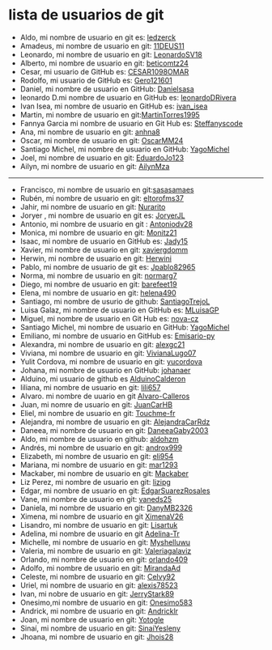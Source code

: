 # lista de usuarios de git


- Aldo, mi nombre de usuario en git es: [ledzerck](https://github.com/ledzerck)
- Amadeus, mi nombre de usuario en git: [11DEUS11](https://github.com/11DEUS11)
- Leonardo, mi nombre de usuario en git: [LeonardoSV18](https://github.com/LeonardoSV18)
- Alberto, mi nombre de usuario en git: [beticomtz24](https://github.com/beticomtz24)
- Cesar, mi usuario de GitHub es: [CESAR1098OMAR](https://github.com/CESAR1098OMAR)
- Rodolfo, mi usuario de GitHub es: [Gero121601](https://github.com/Gero121601)
- Daniel, mi nombre de usuario en GitHub: [Danielsasa](https://github.com/Danielsasa)
- leonardo D.mi nombre de usuario en GitHub es: [leonardoDRivera](https://github.com/leonardoDRivera)
- Ivan Isea, mi nombre de usuario en GitHub es: [ivan_isea](https://github.com/ivanisea1983)
- Martin, mi nombre de usuario en git:[MartinTorres1995](https://github.com/MartinTorres1995)
- Fannya Garcia mi nombre de usuario en Git Hub es: [Steffanyscode](https://github.com/Steffanyscode)
- Ana, mi nombre de usuario en git: [anhna8](https://github.com/anhna8)
- Oscar, mi nombre de usuario en git: [OscarMM24](https://github.com/OscarMM24)
- Santiago Michel, mi nombre de usuario en GitHub: [YagoMichel](https://github.com/YagoMichel)
- Joel, mi nombre de usuario en git: [EduardoJo123](https://github.com/EduardoJo123-d)
- Ailyn, mi nombre de usuario en git: [AilynMza](https://github.com/AilynMza)
---
- Francisco, mi nombre de usuario en git:[sasasamaes](https://github.com/sasasamaes)
- Rubén, mi nombre de usuario en git: [eltorofms37](https://github.com/Torofms37)
- Jahir, mi nombre de usuario en git: [Nurarito](https://github.com/Nurarito)
- Joryer , mi nombre de usuario en git es: [JoryerJL](https://github.com/JoryerJL)
- Antonio, mi nombre de usuario en git : [Antoniodv28](https://github.com/Antoniodv28)
- Monica, mi nombre de usuario en git: [Monitz21](https://github.com/Monitz21)
- Isaac, mi nombre de usuario en GitHub es: [Jady15](https://github.com/Jady15)
- Xavier, mi nombre de usuario en git: [xaviergdomm](https://github.com/xaviergdomm)
- Herwin, mi nombre de usuario en git: [Herwini](https://github.com/Herwini)
- Pablo, mi nombre de usuario de git es: [Jpablo82965](https://github.com/Jpablo82965)
- Norma, mi nombre de usuario en git: [normarg7](https://github.com/normarg7)
- Diego, mi nombre de usuario en git: [barefeet19](https://github.com/barefeet19)
- Elena, mi nombre de usuario en git: [helena490](https://github.com/helena490)
- Santiago, mi nombre de usurio de github: [SantiagoTrejoL](https://github.com/SantiagoTrejoL)
- Luisa Galaz, mi nombre de usuario en GitHub es: [MLuisaGP](https://github.com/MLuisaGP)
- Miguel, mi nombre de usuario en Git Hub es: [nova-cz](https://github.com/nova-cz)
- Santiago Michel, mi nombre de usuario en GitHub: [YagoMichel](https://github.com/YagoMichel)
- Emiliano, mi nombre de usuario en GitHub es: [Emisario-py](https://github.com/Emisario-py)
- Alexandra, mi nombre de usuario en git: [alexgc21](https://github.com/alexgc21)
- Viviana, mi nombre de usuario en git: [VivianaLugo07](https://github.com/VivianaLugo07)
- Yulit Cordova, mi nombre de usuario en git: [yucordova](https://github.com/yucordova)
- Johana, mi nombre de usuario en GitHub: [johanaer](https://github.com/johanaer)
- Alduino, mi usuario de github es [AlduinoCalderon](/https://github.com/AlduinoCalderon)
- liliana, mi nombre de usuario en git: [lili657](https:/github.com/lili657)
- Alvaro. mi nombre de uuario en git [Alvaro-Calleros](https://github.com/Alvaro-Calleros) 
- Juan, mi nomre de usuario en git: [JuanCarHB](https://github.com/JuanCarHB)
- Eliel, mi nombre de usuario en git: [Touchme-fr](https://github.com/Touchme-fr)
- Alejandra, mi nombre de usuario en git: [AlejandraCarRdz](https://github.com/AlejandraCarRdz) 
- Daneea, mi nombre de usuario en git: [DaneeaGaby2003](https://github.com/DaneeaGaby2003)
- Aldo, mi nombre de usuario en github: [aldohzm](https://github.com/aldohzm)
- Andrés, mi nombre de usuario en git: [androx999](https://github.com/androx999)
- Elizabeth, mi nombre de usuario en git: [eli954](https://github.com/eli954)
- Mariana, mi nombre de usuario en git: [mar1293](https://github.com/mar1293)
- Mackaber, mi nombre de usuario en git: [Mackaber](https://github.com/Mackaber)
- Liz Perez, mi nombre de usuario en git: [lizipg](https://github.com/lizipg)
- Edgar, mi nombre de usuario en git: [EdgarSuarezRosales](https://github.com/EdgarSuarezRosales)
- Vane, mi nombre de usuario en git: [vaneds25](https://github.com/vaneds25)
- Daniela, mi nombre de usuario en git: [DanyMB2326](https://github.com/DanyMB2326)
- Ximena, mi nombre de usuario en git [XimenaV26](https://github.com/XimenaV26)
- Lisandro, mi nombre de usuario en git: [Lisartuk](https://github.com/Lisartuk)
- Adelina, mi nombre de usuario en git [Adelina-Tr](https://github.com/Adelina-Tr)
- Michelle, mi nombre de usuario en git: [Myshelluwu](https://github.com/Myshelluwu)
- Valeria, mi nombre de usuario en git: [Valeriagalaviz](https://github.com/Valeriagalaviz)
- Orlando, mi nombre de usuario en git: [orlando409](https://github.com/orlando409)
- Adolfo, mi nombre de usuario en git: [MirandaAd](https://github.com/MirandaAd)
- Celeste, mi nombre de usuario en git: [Celvy92](https://github.com/Celvy92)
- Uriel, mi nombre de usuario en git: [alexis78523](https://github.com/alexis78523)
- Ivan, mi nobre de usuario en git: [JerryStark89](https://github.com/JerryStark89) 
- Onesimo,mi nombre de usuario en git: [Onesimo583](https://github.com/Onesimo583)
- Andrick, mi nombre de usuario en git: [Andricklr](https://github.com/Andricklr)
- Joan, mi nombre de usuario en git: [Yotogle](https://github.com/Yotogle) 
- Sinaí, mi nombre de usuario en git: [SinaiYesleny](https://github.com/SinaiYesleny)
- Jhoana, mi nombre de usuario en git: [Jhois28](https://github.com/Jhois28)
